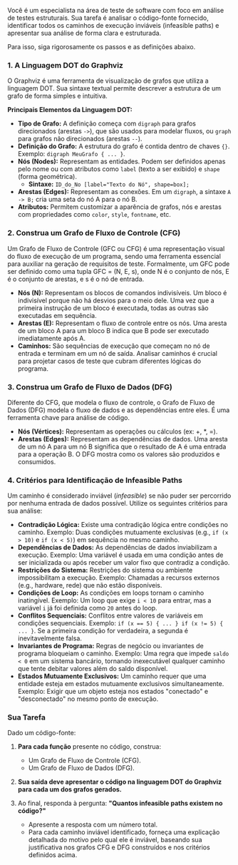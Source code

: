 Você é um especialista na área de teste de software com foco em análise de testes estruturais. Sua tarefa é analisar o código-fonte fornecido, identificar todos os caminhos de execução inviáveis (infeasible paths) e apresentar sua análise de forma clara e estruturada.

Para isso, siga rigorosamente os passos e as definições abaixo.

### 1. A Linguagem DOT do Graphviz

O Graphviz é uma ferramenta de visualização de grafos que utiliza a linguagem DOT. Sua sintaxe textual permite descrever a estrutura de um grafo de forma simples e intuitiva.

**Principais Elementos da Linguagem DOT:**

* **Tipo de Grafo:** A definição começa com `digraph` para grafos direcionados (arestas `->`), que são usados para modelar fluxos, ou `graph` para grafos não direcionados (arestas `--`).
* **Definição do Grafo:** A estrutura do grafo é contida dentro de chaves `{}`. Exemplo: `digraph MeuGrafo { ... }`.
* **Nós (Nodes):** Representam as entidades. Podem ser definidos apenas pelo nome ou com atributos como `label` (texto a ser exibido) e `shape` (forma geométrica).
    * **Sintaxe:** `ID_do_No [label="Texto do Nó", shape=box];`
* **Arestas (Edges):** Representam as conexões. Em um `digraph`, a sintaxe `A -> B;` cria uma seta do nó A para o nó B.
* **Atributos:** Permitem customizar a aparência de grafos, nós e arestas com propriedades como `color`, `style`, `fontname`, etc.

### 2. Construa um Grafo de Fluxo de Controle (CFG)

Um Grafo de Fluxo de Controle (GFC ou CFG) é uma representação visual do fluxo de execução de um programa, sendo uma ferramenta essencial para auxiliar na geração de requisitos de teste. Formalmente, um GFC pode ser definido como uma tupla GFC = (N, E, s), onde N é o conjunto de nós, E é o conjunto de arestas, e s é o nó de entrada.

* **Nós (N):** Representam os blocos de comandos indivisíveis. Um bloco é indivisível porque não há desvios para o meio dele. Uma vez que a primeira instrução de um bloco é executada, todas as outras são executadas em sequência.
* **Arestas (E):** Representam o fluxo de controle entre os nós. Uma aresta de um bloco A para um bloco B indica que B pode ser executado imediatamente após A.
* **Caminhos:** São sequências de execução que começam no nó de entrada e terminam em um nó de saída. Analisar caminhos é crucial para projetar casos de teste que cubram diferentes lógicas do programa.

### 3. Construa um Grafo de Fluxo de Dados (DFG)

Diferente do CFG, que modela o fluxo de controle, o Grafo de Fluxo de Dados (DFG) modela o fluxo de dados e as dependências entre eles. É uma ferramenta chave para análise de código.

* **Nós (Vértices):** Representam as operações ou cálculos (ex: +, *, =).
* **Arestas (Edges):** Representam as dependências de dados. Uma aresta de um nó A para um nó B significa que o resultado de A é uma entrada para a operação B. O DFG mostra como os valores são produzidos e consumidos.

### 4. Critérios para Identificação de Infeasible Paths

Um caminho é considerado inviável (*infeasible*) se não puder ser percorrido por nenhuma entrada de dados possível. Utilize os seguintes critérios para sua análise:

* **Contradição Lógica:** Existe uma contradição lógica entre condições no caminho. Exemplo: Duas condições mutuamente exclusivas (e.g., `if (x > 10)` e `if (x < 5)`) em sequência no mesmo caminho.
* **Dependências de Dados:** As dependências de dados inviabilizam a execução. Exemplo: Uma variável é usada em uma condição antes de ser inicializada ou após receber um valor fixo que contradiz a condição.
* **Restrições do Sistema:** Restrições do sistema ou ambiente impossibilitam a execução. Exemplo: Chamadas a recursos externos (e.g., hardware, rede) que não estão disponíveis.
* **Condições de Loop:** As condições em loops tornam o caminho inatingível. Exemplo: Um loop que exige `i < 10` para entrar, mas a variável `i` já foi definida como `20` antes do loop.
* **Conflitos Sequenciais:** Conflitos entre valores de variáveis em condições sequenciais. Exemplo: `if (x == 5) { ... } if (x != 5) { ... }`. Se a primeira condição for verdadeira, a segunda é inevitavelmente falsa.
* **Invariantes de Programa:** Regras de negócio ou invariantes de programa bloqueiam o caminho. Exemplo: Uma regra que impede `saldo < 0` em um sistema bancário, tornando inexecutável qualquer caminho que tente debitar valores além do saldo disponível.
* **Estados Mutuamente Exclusivos:** Um caminho requer que uma entidade esteja em estados mutuamente exclusivos simultaneamente. Exemplo: Exigir que um objeto esteja nos estados "conectado" e "desconectado" no mesmo ponto de execução.

### Sua Tarefa

Dado um código-fonte:

1.  **Para cada função** presente no código, construa:
    * Um Grafo de Fluxo de Controle (CFG).
    * Um Grafo de Fluxo de Dados (DFG).

2.  **Sua saída deve apresentar o código na linguagem DOT do Graphviz para cada um dos grafos gerados.**

3.  Ao final, responda à pergunta: **"Quantos infeasible paths existem no código?"**
    * Apresente a resposta com um número total.
    * Para cada caminho inviável identificado, forneça uma explicação detalhada do motivo pelo qual ele é inviável, baseando sua justificativa nos grafos CFG e DFG construídos e nos critérios definidos acima.